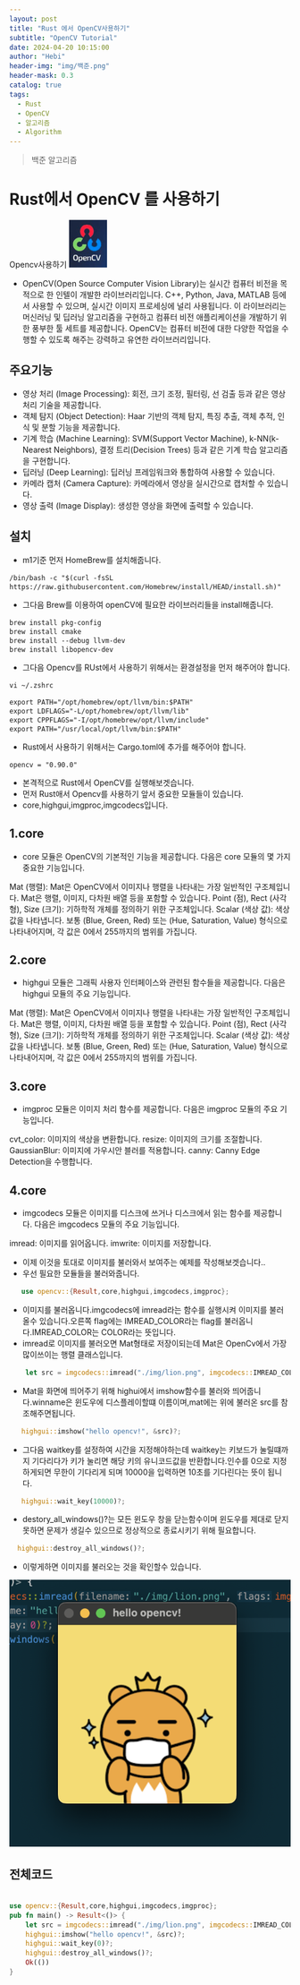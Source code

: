 ```yaml
---
layout: post
title: "Rust 에서 OpenCV사용하기"
subtitle: "OpenCV Tutorial"
date: 2024-04-20 10:15:00
author: "Hebi"
header-img: "img/백준.png"
header-mask: 0.3
catalog: true
tags:
  - Rust
  - OpenCV
  - 알고리즘
  - Algorithm
---
```


> 백준 알고리즘

# Rust에서 OpenCV 를 사용하기

Opencv사용하기
![open_cv](../img/OpenCV.png)

- OpenCV(Open Source Computer Vision Library)는 실시간 컴퓨터 비전을 목적으로 한 인텔이 개발한 라이브러리입니다. C++, Python, Java, MATLAB 등에서 사용할 수 있으며, 실시간 이미지 프로세싱에 널리 사용됩니다. 이 라이브러리는 머신러닝 및 딥러닝 알고리즘을 구현하고 컴퓨터 비전 애플리케이션을 개발하기 위한 풍부한 툴 세트를 제공합니다. OpenCV는 컴퓨터 비전에 대한 다양한 작업을 수행할 수 있도록 해주는 강력하고 유연한 라이브러리입니다.
## 주요기능


- 영상 처리 (Image Processing): 회전, 크기 조정, 필터링, 선 검출 등과 같은 영상 처리 기술을 제공합니다.
- 객체 탐지 (Object Detection): Haar 기반의 객체 탐지, 특징 추출, 객체 추적, 인식 및 분할 기능을 제공합니다.
- 기계 학습 (Machine Learning): SVM(Support Vector Machine), k-NN(k-Nearest Neighbors), 결정 트리(Decision Trees) 등과 같은 기계 학습 알고리즘을 구현합니다.
- 딥러닝 (Deep Learning): 딥러닝 프레임워크와 통합하여 사용할 수 있습니다.
- 카메라 캡처 (Camera Capture): 카메라에서 영상을 실시간으로 캡처할 수 있습니다.
- 영상 출력 (Image Display): 생성한 영상을 화면에 출력할 수 있습니다.

## 설치

- m1기준 먼저 HomeBrew를 설치해줍니다.
```
/bin/bash -c "$(curl -fsSL https://raw.githubusercontent.com/Homebrew/install/HEAD/install.sh)"
```
- 그다음 Brew를 이용하여 openCV에 필요한 라이브러리들을 install해줍니다.
```
brew install pkg-config
brew install cmake
brew install --debug llvm-dev
brew install libopencv-dev
```
- 그다음 Opencv를 RUst에서 사용하기 위해서는 환경설정을 먼저 해주어야 합니다.

```
vi ~/.zshrc
```
```
export PATH="/opt/homebrew/opt/llvm/bin:$PATH"
export LDFLAGS="-L/opt/homebrew/opt/llvm/lib"
export CPPFLAGS="-I/opt/homebrew/opt/llvm/include"
export PATH="/usr/local/opt/llvm/bin:$PATH"

```
- Rust에서 사용하기 위해서는 Cargo.toml에 추가를 해주어야 합니다.
```
opencv = "0.90.0"
```

- 본격적으로 Rust에서 OpenCV를 실행해보겟습니다.
- 먼저 Rust애서 Opencv를 사용하기 앞서 중요한 모듈들이 있습니다.
- core,highgui,imgproc,imgcodecs입니다.
## 1.core
- core 모듈은 OpenCV의 기본적인 기능을 제공합니다. 다음은 core 모듈의 몇 가지 중요한 기능입니다.

Mat (행렬): Mat은 OpenCV에서 이미지나 행렬을 나타내는 가장 일반적인 구조체입니다. Mat은 행렬, 이미지, 다차원 배열 등을 포함할 수 있습니다.
Point (점), Rect (사각형), Size (크기): 기하학적 개체를 정의하기 위한 구조체입니다.
Scalar (색상 값): 색상 값을 나타냅니다. 보통 (Blue, Green, Red) 또는 (Hue, Saturation, Value) 형식으로 나타내어지며, 각 값은 0에서 255까지의 범위를 가집니다.
## 2.core
- highgui 모듈은 그래픽 사용자 인터페이스와 관련된 함수들을 제공합니다. 다음은 highgui 모듈의 주요 기능입니다.

Mat (행렬): Mat은 OpenCV에서 이미지나 행렬을 나타내는 가장 일반적인 구조체입니다. Mat은 행렬, 이미지, 다차원 배열 등을 포함할 수 있습니다.
Point (점), Rect (사각형), Size (크기): 기하학적 개체를 정의하기 위한 구조체입니다.
Scalar (색상 값): 색상 값을 나타냅니다. 보통 (Blue, Green, Red) 또는 (Hue, Saturation, Value) 형식으로 나타내어지며, 각 값은 0에서 255까지의 범위를 가집니다.
## 3.core
- imgproc 모듈은 이미지 처리 함수를 제공합니다. 다음은 imgproc 모듈의 주요 기능입니다.


cvt_color: 이미지의 색상을 변환합니다.
resize: 이미지의 크기를 조절합니다.
GaussianBlur: 이미지에 가우시안 블러를 적용합니다.
canny: Canny Edge Detection을 수행합니다.
## 4.core
- imgcodecs 모듈은 이미지를 디스크에 쓰거나 디스크에서 읽는 함수를 제공합니다. 다음은 imgcodecs 모듈의 주요 기능입니다.

imread: 이미지를 읽어옵니다.
imwrite: 이미지를 저장합니다.

- 이제 이것을 토대로 이미지를 불러와서 보여주는 예제를 작성해보겟습니다..
- 우선 필요한 모듈들을 불러와줍니다.
```rust
   use opencv::{Result,core,highgui,imgcodecs,imgproc};

```
- 이미지를 불러옵니다.imgcodecs에 imread라는 함수를 실행시켜 이미지를 불러올수 있습니다.오른쪽 flag에는 IMREAD_COLOR라는 flag를 불러옵니다.IMREAD_COLOR는 COLOR라는 뜻입니다.
- imread로 이미지를 불러오면 Mat형태로 저장이되는데 Mat은 OpenCv에서 가장 많이쓰이는 행렬 클래스입니다.

```rust
    let src = imgcodecs::imread("./img/lion.png", imgcodecs::IMREAD_COLOR)?;
```
- Mat을 화면에 띄어주기 위해 highui에서 imshow함수를 불러와 띄어줍니다.winname은 윈도우에 디스플레이할떄 이름이며,mat에는 위에 불러온 src를 참조해주면됩니다.

```rust
   highgui::imshow("hello opencv!", &src)?;
```
- 그다음 waitkey를 설정하여 시간을 지정해야하는데 waitkey는 키보드가 눌릴떄까지 기다리다가 키가 눌리면 해당 키의 유니코드값을 반환합니다.인수를 0으로 지정하게되면 무한이 기다리게 되며 10000을 입력하면 10초를 기다린다는 뜻이 됩니다.

```rust
   highgui::wait_key(10000)?;
```
- destory_all_windows()?는 모든 윈도우 창을 닫는함수이며 윈도우를 제대로 닫지 못하면 문제가 생길수 있으므로 정상적으로 종료시키기 위해 필요합니다.



```rust
  highgui::destroy_all_windows()?;

```

- 이렇게하면 이미지를 불러오는 것을 확인할수 있습니다.

![lion_result](../img/lion_result.png)

## 전체코드

```rust

use opencv::{Result,core,highgui,imgcodecs,imgproc};
pub fn main() -> Result<()> {
    let src = imgcodecs::imread("./img/lion.png", imgcodecs::IMREAD_COLOR)?;
    highgui::imshow("hello opencv!", &src)?;
    highgui::wait_key(0)?;
    highgui::destroy_all_windows()?;
    Ok(())
}
```